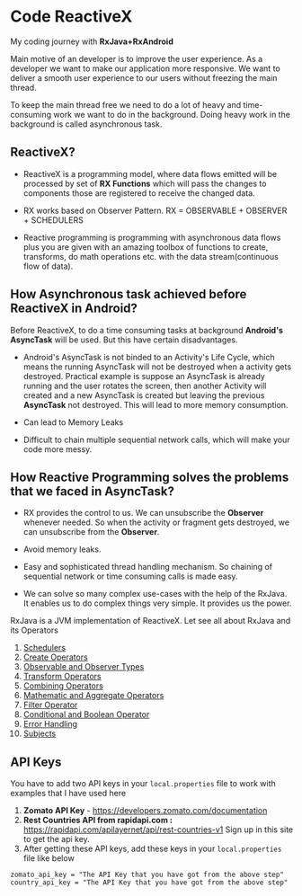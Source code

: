 # Code ReactiveX 
My coding journey with **RxJava+RxAndroid**

Main motive of an developer is to improve the user experience. 
As a developer we want to make our application more responsive. 
We want to deliver a smooth user experience to our users without freezing the main thread.

To keep the main thread free we need to do a lot of heavy and time-consuming work 
we want to do in the background. 
Doing heavy work in the background is called asynchronous task. 

## ReactiveX?

* ReactiveX is a programming model, where data flows emitted will be 
processed by set of **RX Functions** which will pass the changes to 
components those are registered to receive the changed data.

* RX works based on Observer Pattern. 
RX = OBSERVABLE + OBSERVER + SCHEDULERS

* Reactive programming is programming with asynchronous data flows plus 
you are given with an amazing toolbox of functions to create, transforms, do math operations etc. with the data stream(continuous flow of data).
 
## How Asynchronous task achieved before ReactiveX in Android?
Before ReactiveX, to do a time consuming tasks at background **Android's AsyncTask** 
will be used. But this have certain disadvantages.

* Android's AsyncTask is not  binded to an Activity's Life Cycle, which means the running 
AsyncTask will not be destroyed when a activity gets destroyed. Practical example is 
suppose an AsyncTask is already running and the user rotates the screen, 
then another Activity will created and a new AsyncTask is created but leaving the previous 
**AsyncTask** not destroyed. This will lead to more memory consumption.

* Can lead to Memory Leaks

* Difficult to chain multiple sequential network calls, which will make your code more messy.

## How Reactive Programming solves the problems that we faced in AsyncTask?

* RX provides the control to us. We can unsubscribe the **Observer** whenever needed. So when the
activity or fragment gets destroyed, we can unsubscribe from the **Observer**. 

* Avoid memory leaks.

* Easy and sophisticated thread handling mechanism. 
So chaining of sequential network or time consuming calls is made easy.

* We can solve so many complex use-cases with the help of the RxJava. 
It enables us to do complex things very simple. It provides us the power.

 
RxJava is a JVM implementation of ReactiveX. Let see all about RxJava and its Operators

1. [Schedulers](schedulers/README.md)
2. [Create Operators](basicoperators/README.md)
3. [Observable and Observer Types](observables/README.md)
4. [Transform Operators](transformoperators/README.md)
5. [Combining Operators](combineoperators/README.md)
6. [Mathematic and Aggregate Operators](mathandaggregateoperators/README.md)
7. [Filter Operator](filteroperators/README.md)
8. [Conditional and Boolean Operator](conditionalandboolean/README.md)
9. [Error Handling](errorhandling/README.md)
10. [Subjects](subjects/README.md)

## API Keys

You have to add two API keys in your `local.properties` file  to work with examples that I have used here

1. **Zomato API Key** - https://developers.zomato.com/documentation
2. **Rest Countries API from rapidapi.com :** 
https://rapidapi.com/apilayernet/api/rest-countries-v1 
Sign up in this site to get the api key.  
3. After getting these API keys, add these keys in your `local.properties` file like below

```
zomato_api_key = "The API Key that you have got from the above step"
country_api_key = "The API Key that you have got from the above step" 
```